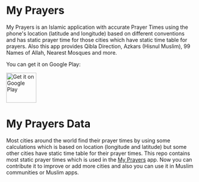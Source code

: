 # My Prayers
My Prayers is an Islamic application with accurate Prayer Times using the phone's location (latitude and longitude) based on different conventions and has static prayer time for those cities which have static time table for prayers. Also this app provides Qibla Direction, Azkars (Hisnul Muslim), 99 Names of Allah, Nearest Mosques and more.

You can get it on Google Play:

<a href="https://play.google.com/store/apps/details?id=com.kosratdahmad.myprayers" target="_blank">
  <img alt="Get it on Google Play"
       src="https://play.google.com/intl/en_us/badges/images/generic/en-play-badge.png" height="80"/>
</a>

# My Prayers Data
Most cities around the world find their prayer times by using some calculations which is based on location (longitude and latitude) but some other cities have static time table for their prayer times. This repo contains most static prayer times which is used in the <a href="https://play.google.com/store/apps/details?id=com.kosratdahmad.myprayers" target="_blank">My Prayers</a> app. Now you can contribute it to improve or add more cities and also you can use it in Muslim communities or Muslim apps.